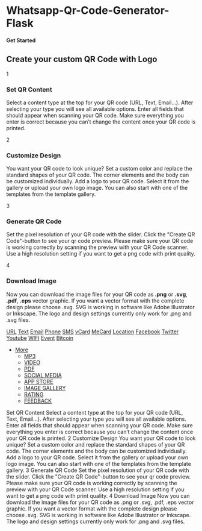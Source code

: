 # Whatsapp-Qr-Code-Generator-Flask

  <div class="row">
                <div class="col-lg-12 bottom-spacing text-center">
                    <h4 class="intro-title">
                        Get Started
                    </h4>
                    <h2>
                        <strong>Create</strong> your <strong>custom QR Code</strong> with <strong>Logo</strong>
                    </h2>
                </div>
                <div class="col-lg-3 col-sm-6 bottom-spacing">
                    <div class="number">1</div>
                    <h3 class="h5">Set QR Content</h3>
                    <p class="text-block">
                        Select a content type at the top for your QR code (URL, Text, Email...). After selecting your type you will see all available options. Enter all fields that should appear when scanning your QR code. Make sure everything you enter is correct because you can’t change the content once your QR code is printed.
                    </p>
                </div>
                <div class="col-lg-3 col-sm-6 bottom-spacing">
                    <div class="number">2</div>
                    <h3 class="h5">Customize Design</h3>
                    <p class="text-block">
                        You want your QR code to look unique? Set a custom color and replace the standard shapes of your QR code. The corner elements and the body can be customized individually. Add a logo to your QR code. Select it from the gallery or upload your own logo image. You can also start with one of the templates from the template gallery.
                    </p>
                </div>
                <div class="col-lg-3 col-sm-6 bottom-spacing">
                    <div class="number">3</div>
                    <h3 class="h5">Generate QR Code</h3>
                    <p class="text-block">
                        Set the pixel resolution of your QR code with the slider. Click the "Create QR Code"-button to see your qr code preview. Please make sure your QR code is working correctly by scanning the preview with your QR Code scanner. Use a high resolution setting if you want to get a png code with print quality.
                    </p>
                </div>
                <div class="col-lg-3 col-sm-6 bottom-spacing">
                    <div class="number">4</div>
                    <h3 class="h5">Download Image</h3>
                    <p class="text-block">
                        Now you can download the image files for your QR code as <strong>.png</strong> or <strong>.svg</strong>, <strong>.pdf</strong>, <strong>.eps</strong> vector graphic. If you want a vector format with the complete design please choose .svg. SVG is working in software like Adobe Illustrator or Inkscape. The logo and design settings currently only work for .png and .svg files.
                    </p>
                </div>
            </div>
        </div>
    </div>
    

       


</div>
                <div class="type-bar-inner">
                    <a href="#url" class="tab" ng-class="{'active': qrcode.type==='url'}" ng-click="setTab('url')"
               title="Create QR Code for a Website">URL</a>
            <a href="#text" class="tab" ng-class="{'active': qrcode.type==='text'}" ng-click="setTab('text')"
               title="Create QR Code for a Text">Text</a>
            <a href="#email" class="tab" ng-class="{'active': qrcode.type==='email'}" ng-click="setTab('email')"
               title="Create QR Code for an Email">Email</a>
            <a href="#phone" class="tab" ng-class="{'active': qrcode.type==='phone'}" ng-click="setTab('phone')"
               title="Create QR Code for a Phone Number">Phone</a>
            <a href="#sms" class="tab" ng-class="{'active': qrcode.type==='sms'}" ng-click="setTab('sms')"
               title="Create QR Code for a SMS">SMS</a>
            <a href="#vcard" class="tab" ng-class="{'active': qrcode.type==='vcard'}" ng-click="setTab('vcard')"
               title="Create QR Code for a vCard">vCard</a>
            <a href="#mecard" class="tab" ng-class="{'active': qrcode.type==='mecard'}" ng-click="setTab('mecard')"
               title="Create QR Code for a MeCard">MeCard</a>
            <a href="#maps" class="tab" ng-class="{'active': qrcode.type==='maps'}" ng-click="setTab('maps')"
               title="Create QR Code for a Google Maps Location">Location</a>
            <a href="#facebook" class="tab" ng-class="{'active': qrcode.type==='facebook'}"
               ng-click="setTab('facebook')"
               title="Create QR Code for Facebook">Facebook</a>
            <a href="#twitter" class="tab" ng-class="{'active': qrcode.type==='twitter'}"
               ng-click="setTab('twitter')"
               title="Create QR Code for Twitter">Twitter</a>
            <a href="#youtube" class="tab" ng-class="{'active': qrcode.type==='youtube'}"
               ng-click="setTab('youtube')"
               title="Create QR code for Youtube">Youtube</a>
            <a href="#wifi" class="tab" ng-class="{'active': qrcode.type==='wifi'}" ng-click="setTab('wifi')"
               title="Create QR Code for a WIFI Network">WIFI</a>
            <a href="#event" class="tab" ng-class="{'active': qrcode.type==='event'}" ng-click="setTab('event')"
               title="Create QR Code for an Event">Event</a>
            <a href="#bitcoin" class="tab" ng-class="{'active': qrcode.type==='bitcoin'}" ng-click="setTab('bitcoin')"
               title="Create a Bitcoin QR Code to receive a Payment">Bitcoin</a>
                        <ul class="tabmore">
                            <li>
                    <a href="#more" class="tab" ng-class="{'active': qrcode.type==='more'}" ng-click="openModal('types')"
                       title="More solutions">
                        More
                    </a>
                    <ul>
                        <li><a href="#" ng-click="openModal('types')">MP3</a></li>
                        <li><a href="#" ng-click="openModal('types')">VIDEO</a></li>
                        <li><a href="#" ng-click="openModal('types')">PDF</a></li>
                        <li><a href="#" ng-click="openModal('types')">SOCIAL MEDIA</a></li>
                        <li><a href="#" ng-click="openModal('types')">APP STORE</a></li>
                        <li><a href="#" ng-click="openModal('types')">IMAGE GALLERY</a></li>
                        <li><a href="#" ng-click="openModal('types')">RATING</a></li>
                        <li><a href="#" ng-click="openModal('types')">FEEDBACK</a></li>
                    </ul>
                </li>
            </ul>
        </div>

Set QR Content Select a content type at the top for your QR code (URL, Text, Email...). After selecting your type you will see all available options. Enter all fields that should appear when scanning your QR code. Make sure everything you enter is correct because you can’t change the content once your QR code is printed.  2 Customize Design You want your QR code to look unique? Set a custom color and replace the standard shapes of your QR code. The corner elements and the body can be customized individually. Add a logo to your QR code. Select it from the gallery or upload your own logo image. You can also start with one of the templates from the template gallery.  3 Generate QR Code Set the pixel resolution of your QR code with the slider. Click the "Create QR Code"-button to see your qr code preview. Please make sure your QR code is working correctly by scanning the preview with your QR Code scanner. Use a high resolution setting if you want to get a png code with print quality.  4 Download Image Now you can download the image files for your QR code as .png or .svg, .pdf, .eps vector graphic. If you want a vector format with the complete design please choose .svg. SVG is working in software like Adobe Illustrator or Inkscape. The logo and design settings currently only work for .png and .svg files.
